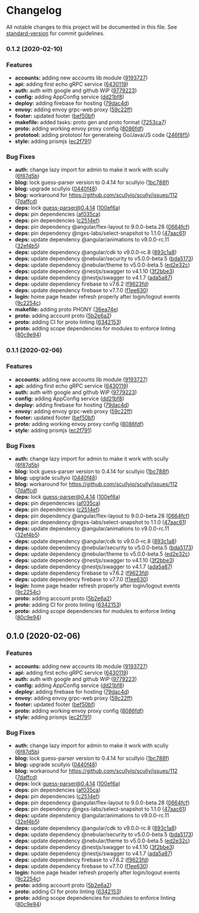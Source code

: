 # Changelog

All notable changes to this project will be documented in this file. See [standard-version](https://github.com/conventional-changelog/standard-version) for commit guidelines.

### 0.1.2 (2020-02-10)


### Features

* **accounts:** adding new accounts lib module ([9193727](https://github.com/xmlking/yeti/commit/91937273bc089eef28147b73b987d99953f59ee9))
* **api:** adding first echo gRPC service ([6430119](https://github.com/xmlking/yeti/commit/643011915d938b6729e44297df58295759470025))
* **auth:** auth with google and github WiP ([9779223](https://github.com/xmlking/yeti/commit/97792239a79656a30691aa1dae3959e481856187))
* **config:** adding AppConfig service ([dd21bf8](https://github.com/xmlking/yeti/commit/dd21bf88c72bff68e9b4d609b6b11faef8dcae42))
* **deploy:** adding firebase for hosting ([79dac4d](https://github.com/xmlking/yeti/commit/79dac4d970372cbb3e3f20edfcab43fbae82fdbb))
* **envoy:** adding envoy grpc-web proxy ([59c22ff](https://github.com/xmlking/yeti/commit/59c22ff9f87b80743431e1da3931a9b52289fc70))
* **footer:** updated footer ([bef50bf](https://github.com/xmlking/yeti/commit/bef50bf2a15fffa490deb3fc507c99cac46f8c6e))
* **makefile:** added tasks: proto gen and proto format ([7253ca7](https://github.com/xmlking/yeti/commit/7253ca722b4a1900a34bbb358786128fd966ffe3))
* **proto:** adding working envoy proxy config ([8086fdf](https://github.com/xmlking/yeti/commit/8086fdf3217d854ea21954469475405a15e0bc57))
* **prototool:** adding prototool for generateing Go/Java/JS code ([246f8f5](https://github.com/xmlking/yeti/commit/246f8f5db3c56b82caae5187541ea85756bfa609))
* **style:** adding prismjs ([ec2f791](https://github.com/xmlking/yeti/commit/ec2f79181a22400e007d8fb536e44c6203e8cf93))


### Bug Fixes

* **auth:** change lazy import for admin to make it work with scully ([6f87d5b](https://github.com/xmlking/yeti/commit/6f87d5b8ba676319468db0bb05980cb873b66f0b))
* **blog:** lock guess-parser version to 0.4.14 for scullyio ([1bc788f](https://github.com/xmlking/yeti/commit/1bc788fc376ca9613ae7a1b6aa9b447f74cde089))
* **blog:** upgrade scullyio ([0440f48](https://github.com/xmlking/yeti/commit/0440f48f92b3304d611a84b16fb39e73a5d7f034))
* **blog:** workaround for https://github.com/scullyio/scully/issues/112 ([7daffcd](https://github.com/xmlking/yeti/commit/7daffcd02de62a69686f053c79d30660633233d3))
* **deps:** lock guess-parser@0.4.14 ([100ef6a](https://github.com/xmlking/yeti/commit/100ef6a305676cc129ac93d3a8e4dda9aea423a0))
* **deps:** pin dependencies ([af035ca](https://github.com/xmlking/yeti/commit/af035ca0be94a9a36f60bd4f3122b94c2472f7b3))
* **deps:** pin dependencies ([c2514ef](https://github.com/xmlking/yeti/commit/c2514ef198c1b22cc8575496d0823c1649e9ade4))
* **deps:** pin dependency @angular/flex-layout to 9.0.0-beta.28 ([0664fcf](https://github.com/xmlking/yeti/commit/0664fcfb36d3c9b1d7a0fa592f65e1ae8fd05264))
* **deps:** pin dependency @ngxs-labs/select-snapshot to 1.1.0 ([47aac61](https://github.com/xmlking/yeti/commit/47aac61f609b5c90590f46858b91c6fca7a9fc58))
* **deps:** update dependency @angular/animations to v9.0.0-rc.11 ([32ef4b5](https://github.com/xmlking/yeti/commit/32ef4b525286bf9c72b9adf5bf4aaa7b0acc963b))
* **deps:** update dependency @angular/cdk to v9.0.0-rc.8 ([893c1a8](https://github.com/xmlking/yeti/commit/893c1a8e701a982bf942c72b19a73ac540804024))
* **deps:** update dependency @nebular/security to v5.0.0-beta.5 ([bda5173](https://github.com/xmlking/yeti/commit/bda5173a49034e07b6db97c0a4d6a8d0a97132c4))
* **deps:** update dependency @nebular/theme to v5.0.0-beta.5 ([ed2e32c](https://github.com/xmlking/yeti/commit/ed2e32c41d0a936f3a59bdca57dead81b562319c))
* **deps:** update dependency @nestjs/swagger to v4.1.10 ([3f2bbe3](https://github.com/xmlking/yeti/commit/3f2bbe39e06af3b0297fbf4790019e1ab508d26f))
* **deps:** update dependency @nestjs/swagger to v4.1.7 ([ada5a87](https://github.com/xmlking/yeti/commit/ada5a873c4e8b540adeadbcd88509bf558cb77ec))
* **deps:** update dependency firebase to v7.6.2 ([f9623fd](https://github.com/xmlking/yeti/commit/f9623fd6d316edd6588be4ba39ad88415e8e0360))
* **deps:** update dependency firebase to v7.7.0 ([f1ee630](https://github.com/xmlking/yeti/commit/f1ee6305c4f086bdb7d51b80e9f10952822f6f22))
* **login:** home page header refresh properly after login/logout events ([9c2254c](https://github.com/xmlking/yeti/commit/9c2254cf1a542feb9b5ef58a4d982482627c1b05))
* **makefile:** adding proto PHONY ([36ea74e](https://github.com/xmlking/yeti/commit/36ea74ebfdea47622fce6e4c6294b9eeb10ebbc6))
* **proto:** adding account proto ([5b2e6a2](https://github.com/xmlking/yeti/commit/5b2e6a2ddd02be76307f48a3d27e6ccce60646ae))
* **proto:** adding CI for proto linting ([6342153](https://github.com/xmlking/yeti/commit/63421534295e17dbf9099ec595fe92a14beaec63))
* **proto:** adding scope dependencies for modules to enforce linting ([80c9e94](https://github.com/xmlking/yeti/commit/80c9e9495fc1db278dd1fa4bdc29420056cd35c3))

### 0.1.1 (2020-02-06)


### Features

* **accounts:** adding new accounts lib module ([9193727](https://github.com/xmlking/yeti/commit/91937273bc089eef28147b73b987d99953f59ee9))
* **api:** adding first echo gRPC service ([6430119](https://github.com/xmlking/yeti/commit/643011915d938b6729e44297df58295759470025))
* **auth:** auth with google and github WiP ([9779223](https://github.com/xmlking/yeti/commit/97792239a79656a30691aa1dae3959e481856187))
* **config:** adding AppConfig service ([dd21bf8](https://github.com/xmlking/yeti/commit/dd21bf88c72bff68e9b4d609b6b11faef8dcae42))
* **deploy:** adding firebase for hosting ([79dac4d](https://github.com/xmlking/yeti/commit/79dac4d970372cbb3e3f20edfcab43fbae82fdbb))
* **envoy:** adding envoy grpc-web proxy ([59c22ff](https://github.com/xmlking/yeti/commit/59c22ff9f87b80743431e1da3931a9b52289fc70))
* **footer:** updated footer ([bef50bf](https://github.com/xmlking/yeti/commit/bef50bf2a15fffa490deb3fc507c99cac46f8c6e))
* **proto:** adding working envoy proxy config ([8086fdf](https://github.com/xmlking/yeti/commit/8086fdf3217d854ea21954469475405a15e0bc57))
* **style:** adding prismjs ([ec2f791](https://github.com/xmlking/yeti/commit/ec2f79181a22400e007d8fb536e44c6203e8cf93))


### Bug Fixes

* **auth:** change lazy import for admin to make it work with scully ([6f87d5b](https://github.com/xmlking/yeti/commit/6f87d5b8ba676319468db0bb05980cb873b66f0b))
* **blog:** lock guess-parser version to 0.4.14 for scullyio ([1bc788f](https://github.com/xmlking/yeti/commit/1bc788fc376ca9613ae7a1b6aa9b447f74cde089))
* **blog:** upgrade scullyio ([0440f48](https://github.com/xmlking/yeti/commit/0440f48f92b3304d611a84b16fb39e73a5d7f034))
* **blog:** workaround for https://github.com/scullyio/scully/issues/112 ([7daffcd](https://github.com/xmlking/yeti/commit/7daffcd02de62a69686f053c79d30660633233d3))
* **deps:** lock guess-parser@0.4.14 ([100ef6a](https://github.com/xmlking/yeti/commit/100ef6a305676cc129ac93d3a8e4dda9aea423a0))
* **deps:** pin dependencies ([af035ca](https://github.com/xmlking/yeti/commit/af035ca0be94a9a36f60bd4f3122b94c2472f7b3))
* **deps:** pin dependencies ([c2514ef](https://github.com/xmlking/yeti/commit/c2514ef198c1b22cc8575496d0823c1649e9ade4))
* **deps:** pin dependency @angular/flex-layout to 9.0.0-beta.28 ([0664fcf](https://github.com/xmlking/yeti/commit/0664fcfb36d3c9b1d7a0fa592f65e1ae8fd05264))
* **deps:** pin dependency @ngxs-labs/select-snapshot to 1.1.0 ([47aac61](https://github.com/xmlking/yeti/commit/47aac61f609b5c90590f46858b91c6fca7a9fc58))
* **deps:** update dependency @angular/animations to v9.0.0-rc.11 ([32ef4b5](https://github.com/xmlking/yeti/commit/32ef4b525286bf9c72b9adf5bf4aaa7b0acc963b))
* **deps:** update dependency @angular/cdk to v9.0.0-rc.8 ([893c1a8](https://github.com/xmlking/yeti/commit/893c1a8e701a982bf942c72b19a73ac540804024))
* **deps:** update dependency @nebular/security to v5.0.0-beta.5 ([bda5173](https://github.com/xmlking/yeti/commit/bda5173a49034e07b6db97c0a4d6a8d0a97132c4))
* **deps:** update dependency @nebular/theme to v5.0.0-beta.5 ([ed2e32c](https://github.com/xmlking/yeti/commit/ed2e32c41d0a936f3a59bdca57dead81b562319c))
* **deps:** update dependency @nestjs/swagger to v4.1.10 ([3f2bbe3](https://github.com/xmlking/yeti/commit/3f2bbe39e06af3b0297fbf4790019e1ab508d26f))
* **deps:** update dependency @nestjs/swagger to v4.1.7 ([ada5a87](https://github.com/xmlking/yeti/commit/ada5a873c4e8b540adeadbcd88509bf558cb77ec))
* **deps:** update dependency firebase to v7.6.2 ([f9623fd](https://github.com/xmlking/yeti/commit/f9623fd6d316edd6588be4ba39ad88415e8e0360))
* **deps:** update dependency firebase to v7.7.0 ([f1ee630](https://github.com/xmlking/yeti/commit/f1ee6305c4f086bdb7d51b80e9f10952822f6f22))
* **login:** home page header refresh properly after login/logout events ([9c2254c](https://github.com/xmlking/yeti/commit/9c2254cf1a542feb9b5ef58a4d982482627c1b05))
* **proto:** adding account proto ([5b2e6a2](https://github.com/xmlking/yeti/commit/5b2e6a2ddd02be76307f48a3d27e6ccce60646ae))
* **proto:** adding CI for proto linting ([6342153](https://github.com/xmlking/yeti/commit/63421534295e17dbf9099ec595fe92a14beaec63))
* **proto:** adding scope dependencies for modules to enforce linting ([80c9e94](https://github.com/xmlking/yeti/commit/80c9e9495fc1db278dd1fa4bdc29420056cd35c3))

## 0.1.0 (2020-02-06)


### Features

* **accounts:** adding new accounts lib module ([9193727](https://github.com/xmlking/yeti/commit/91937273bc089eef28147b73b987d99953f59ee9))
* **api:** adding first echo gRPC service ([6430119](https://github.com/xmlking/yeti/commit/643011915d938b6729e44297df58295759470025))
* **auth:** auth with google and github WiP ([9779223](https://github.com/xmlking/yeti/commit/97792239a79656a30691aa1dae3959e481856187))
* **config:** adding AppConfig service ([dd21bf8](https://github.com/xmlking/yeti/commit/dd21bf88c72bff68e9b4d609b6b11faef8dcae42))
* **deploy:** adding firebase for hosting ([79dac4d](https://github.com/xmlking/yeti/commit/79dac4d970372cbb3e3f20edfcab43fbae82fdbb))
* **envoy:** adding envoy grpc-web proxy ([59c22ff](https://github.com/xmlking/yeti/commit/59c22ff9f87b80743431e1da3931a9b52289fc70))
* **footer:** updated footer ([bef50bf](https://github.com/xmlking/yeti/commit/bef50bf2a15fffa490deb3fc507c99cac46f8c6e))
* **proto:** adding working envoy proxy config ([8086fdf](https://github.com/xmlking/yeti/commit/8086fdf3217d854ea21954469475405a15e0bc57))
* **style:** adding prismjs ([ec2f791](https://github.com/xmlking/yeti/commit/ec2f79181a22400e007d8fb536e44c6203e8cf93))


### Bug Fixes

* **auth:** change lazy import for admin to make it work with scully ([6f87d5b](https://github.com/xmlking/yeti/commit/6f87d5b8ba676319468db0bb05980cb873b66f0b))
* **blog:** lock guess-parser version to 0.4.14 for scullyio ([1bc788f](https://github.com/xmlking/yeti/commit/1bc788fc376ca9613ae7a1b6aa9b447f74cde089))
* **blog:** upgrade scullyio ([0440f48](https://github.com/xmlking/yeti/commit/0440f48f92b3304d611a84b16fb39e73a5d7f034))
* **blog:** workaround for https://github.com/scullyio/scully/issues/112 ([7daffcd](https://github.com/xmlking/yeti/commit/7daffcd02de62a69686f053c79d30660633233d3))
* **deps:** lock guess-parser@0.4.14 ([100ef6a](https://github.com/xmlking/yeti/commit/100ef6a305676cc129ac93d3a8e4dda9aea423a0))
* **deps:** pin dependencies ([af035ca](https://github.com/xmlking/yeti/commit/af035ca0be94a9a36f60bd4f3122b94c2472f7b3))
* **deps:** pin dependencies ([c2514ef](https://github.com/xmlking/yeti/commit/c2514ef198c1b22cc8575496d0823c1649e9ade4))
* **deps:** pin dependency @angular/flex-layout to 9.0.0-beta.28 ([0664fcf](https://github.com/xmlking/yeti/commit/0664fcfb36d3c9b1d7a0fa592f65e1ae8fd05264))
* **deps:** pin dependency @ngxs-labs/select-snapshot to 1.1.0 ([47aac61](https://github.com/xmlking/yeti/commit/47aac61f609b5c90590f46858b91c6fca7a9fc58))
* **deps:** update dependency @angular/animations to v9.0.0-rc.11 ([32ef4b5](https://github.com/xmlking/yeti/commit/32ef4b525286bf9c72b9adf5bf4aaa7b0acc963b))
* **deps:** update dependency @angular/cdk to v9.0.0-rc.8 ([893c1a8](https://github.com/xmlking/yeti/commit/893c1a8e701a982bf942c72b19a73ac540804024))
* **deps:** update dependency @nebular/security to v5.0.0-beta.5 ([bda5173](https://github.com/xmlking/yeti/commit/bda5173a49034e07b6db97c0a4d6a8d0a97132c4))
* **deps:** update dependency @nebular/theme to v5.0.0-beta.5 ([ed2e32c](https://github.com/xmlking/yeti/commit/ed2e32c41d0a936f3a59bdca57dead81b562319c))
* **deps:** update dependency @nestjs/swagger to v4.1.10 ([3f2bbe3](https://github.com/xmlking/yeti/commit/3f2bbe39e06af3b0297fbf4790019e1ab508d26f))
* **deps:** update dependency @nestjs/swagger to v4.1.7 ([ada5a87](https://github.com/xmlking/yeti/commit/ada5a873c4e8b540adeadbcd88509bf558cb77ec))
* **deps:** update dependency firebase to v7.6.2 ([f9623fd](https://github.com/xmlking/yeti/commit/f9623fd6d316edd6588be4ba39ad88415e8e0360))
* **deps:** update dependency firebase to v7.7.0 ([f1ee630](https://github.com/xmlking/yeti/commit/f1ee6305c4f086bdb7d51b80e9f10952822f6f22))
* **login:** home page header refresh properly after login/logout events ([9c2254c](https://github.com/xmlking/yeti/commit/9c2254cf1a542feb9b5ef58a4d982482627c1b05))
* **proto:** adding account proto ([5b2e6a2](https://github.com/xmlking/yeti/commit/5b2e6a2ddd02be76307f48a3d27e6ccce60646ae))
* **proto:** adding CI for proto linting ([6342153](https://github.com/xmlking/yeti/commit/63421534295e17dbf9099ec595fe92a14beaec63))
* **proto:** adding scope dependencies for modules to enforce linting ([80c9e94](https://github.com/xmlking/yeti/commit/80c9e9495fc1db278dd1fa4bdc29420056cd35c3))

